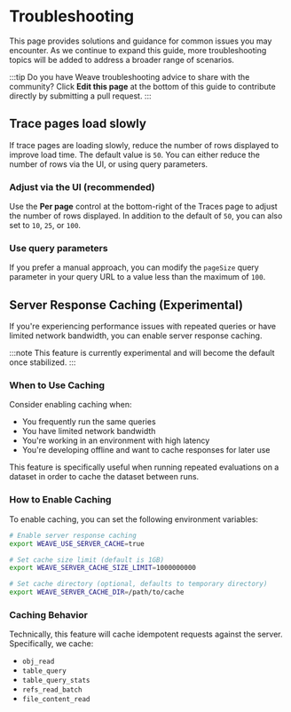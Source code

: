 # Troubleshooting 

This page provides solutions and guidance for common issues you may encounter. As we continue to expand this guide, more troubleshooting topics will be added to address a broader range of scenarios.

:::tip
Do you have Weave troubleshooting advice to share with the community? Click **Edit this page** at the bottom of this guide to contribute directly by submitting a pull request.
:::

## Trace pages load slowly

If trace pages are loading slowly, reduce the number of rows displayed to improve load time. The default value is `50`. You can either reduce the number of rows via the UI, or using query parameters.

### Adjust via the UI (recommended)

Use the **Per page** control at the bottom-right of the Traces page to adjust the number of rows displayed. In addition to the default of `50`, you can also set to `10`, `25`, or `100`.

### Use query parameters 

If you prefer a manual approach, you can modify the `pageSize` query parameter in your query URL to a value less than the maximum of `100`.

## Server Response Caching (Experimental)

If you're experiencing performance issues with repeated queries or have limited network bandwidth, you can enable server response caching. 

:::note
This feature is currently experimental and will become the default once stabilized.
:::

### When to Use Caching

Consider enabling caching when:
- You frequently run the same queries
- You have limited network bandwidth
- You're working in an environment with high latency
- You're developing offline and want to cache responses for later use

This feature is specifically useful when running repeated evaluations on a dataset in order to cache the dataset between runs.

### How to Enable Caching

To enable caching, you can set the following environment variables:

```bash
# Enable server response caching
export WEAVE_USE_SERVER_CACHE=true

# Set cache size limit (default is 1GB)
export WEAVE_SERVER_CACHE_SIZE_LIMIT=1000000000

# Set cache directory (optional, defaults to temporary directory)
export WEAVE_SERVER_CACHE_DIR=/path/to/cache
```

### Caching Behavior

Technically, this feature will cache idempotent requests against the server. Specifically, we cache:

- `obj_read`
- `table_query`
- `table_query_stats`
- `refs_read_batch`
- `file_content_read`

